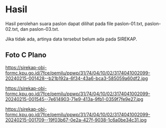 # Hasil

Hasil perolehan suara paslon dapat dilihat pada file paslon-01.txt, paslon-02.txt, dan paslon-03.txt.

Jika tidak ada, artinya data tersebut belum ada pada SIREKAP.

## Foto C Plano

https://sirekap-obj-formc.kpu.go.id/7fce/pemilu/ppwp/31/74/04/10/02/3174041002099-20240215-001428--b21b192a-6f34-43a6-bca3-585059a60df2.jpg

https://sirekap-obj-formc.kpu.go.id/7fce/pemilu/ppwp/31/74/04/10/02/3174041002099-20240215-001545--7e614903-71e9-413a-9fb1-0359f7fe9e27.jpg

https://sirekap-obj-formc.kpu.go.id/7fce/pemilu/ppwp/31/74/04/10/02/3174041002099-20240215-001709--19f03b67-0e2a-427f-9038-1c6a0be34c31.jpg
